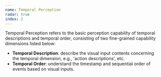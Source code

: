 ```yaml
---
name: Temporal Perception
radar: true
index: 2
---
```


Temporal Perception refers to the basic perception capability of temporal descriptions and temporal order, consisting of two fine-grained capability dimensions listed below:

- **Temporal Description**: describe the visual input contents concerning the temporal dimension, e.g., 'action descriptions', etc.
- **Temporal Order**: understand the timestamp and sequential order of events based on visual inputs.
